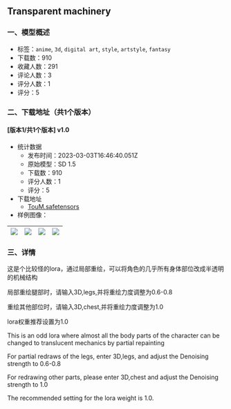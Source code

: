 ## Transparent machinery
### 一、模型概述

- 标签：`anime`, `3d`, `digital art`, `style`, `artstyle`, `fantasy`
- 下载数：910
- 收藏人数：291
- 评论人数：3
- 评分人数：1
- 评分：5

### 二、下载地址（共1个版本）

#### [版本1/共1个版本] v1.0

- 统计数据
  - 发布时间：2023-03-03T16:46:40.051Z
  - 原始模型：SD 1.5
  - 下载数：910
  - 评分人数：1
  - 评分：5
- 下载地址
  - [TouM.safetensors](https://civitai.com/api/download/models/17992)
- 样例图像：

| <img src="https://image.civitai.com/xG1nkqKTMzGDvpLrqFT7WA/98da2c3a-fbc4-40a5-cdea-1ead1fab3900/width=450/184372.jpeg" /> | <img src="https://image.civitai.com/xG1nkqKTMzGDvpLrqFT7WA/125dd27a-fe5f-4b96-e4bd-e9ca55cb3100/width=450/184377.jpeg" /> | <img src="https://image.civitai.com/xG1nkqKTMzGDvpLrqFT7WA/8206232e-4120-439d-74c0-bfaee69cc800/width=450/184376.jpeg" /> | <img src="https://image.civitai.com/xG1nkqKTMzGDvpLrqFT7WA/a2d26b5e-8dce-4f75-d1e0-c4f5cf1fef00/width=450/184375.jpeg" /> |
| ---- | ---- | ---- | ---- |


### 三、详情
<p>这是个比较怪的lora，通过局部重绘，可以将角色的几乎所有身体部位改成半透明的机械结构</p><p>局部重绘腿部时，请输入3D,legs,并将重绘力度调整为0.6-0.8</p><p>重绘其他部位时，请输入3D,chest,并将重绘力度调整为1.0</p><p>lora权重推荐设置为1.0</p><p></p><p>This is an odd lora where almost all the body parts of the character can be changed to translucent mechanics by partial repainting</p><p>For partial redraws of the legs, enter 3D,legs, and adjust the Denoising strength to 0.6-0.8</p><p>For redrawing other parts, please enter 3D,chest and adjust the Denoising strength to 1.0</p><p>The recommended setting for the lora weight is 1.0.</p>